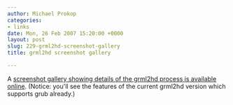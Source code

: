 ```yaml
---
author: Michael Prokop
categories:
- links
date: Mon, 26 Feb 2007 15:20:00 +0000
layout: post
slug: 229-grml2hd-screenshot-gallery
title: grml2hd screenshot gallery

---
```

A [screenshot gallery showing details of the grml2hd process is available online](https://grml.org/grml2hd/gallery/). (Notice: you'll see the features of the current grml2hd version which supports grub already.)
